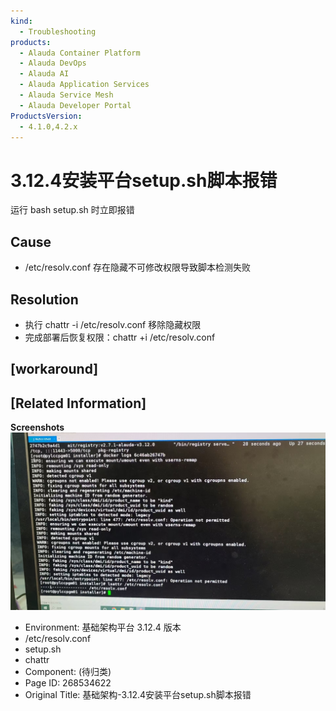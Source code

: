 ```yaml
---
kind:
  - Troubleshooting
products:
  - Alauda Container Platform
  - Alauda DevOps
  - Alauda AI
  - Alauda Application Services
  - Alauda Service Mesh
  - Alauda Developer Portal
ProductsVersion:
  - 4.1.0,4.2.x
---
```

<!-- A type of document that involves encountering a fault, diagnosing it, performing root cause analysis, and providing solutions. -->

# 3.12.4安装平台setup.sh脚本报错

运行 bash setup.sh 时立即报错

## Cause
- /etc/resolv.conf 存在隐藏不可修改权限导致脚本检测失败

## Resolution
- 执行 chattr -i /etc/resolv.conf 移除隐藏权限
- 完成部署后恢复权限：chattr +i /etc/resolv.conf

## [workaround]

## [Related Information]
**Screenshots**
![](assets/ji-chu-jia-gou-3-12-4an-zhuang-ping-tai-setup-shjiao-ben-bao-cuo/mceclip0_1740535720084_bhmso.png)
- Environment: 基础架构平台 3.12.4 版本
- /etc/resolv.conf
- setup.sh
- chattr
- Component: (待归类)
- Page ID: 268534622
- Original Title: 基础架构-3.12.4安装平台setup.sh脚本报错
